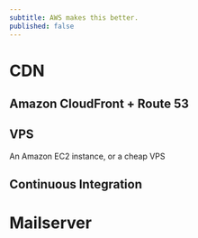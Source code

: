 ```yaml
---
subtitle: AWS makes this better.
published: false
---
```


# CDN

## Amazon CloudFront + Route 53

## 

## VPS

An Amazon EC2 instance, or a cheap VPS


## Continuous Integration

# Mailserver